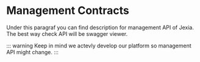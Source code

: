 # Management Contracts

Under this paragraf you can find description for management API of Jexia. 
The best way check API will be <StaticLink href="/api.html">swagger viewer</StaticLink>.

::: warning
Keep in mind we actevly develop our platform so management API might change.
:::